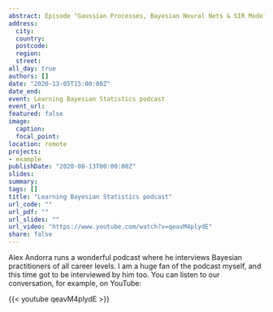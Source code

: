 ```yaml
---
abstract: Episode "Gaussian Processes, Bayesian Neural Nets & SIR Models".
address:
  city: 
  country: 
  postcode: 
  region: 
  street: 
all_day: true
authors: []
date: "2020-13-05T15:00:00Z"
date_end: 
event: Learning Bayesian Statistics podcast
event_url: 
featured: false
image:
  caption: 
  focal_point: 
location: remote
projects:
- example
publishDate: "2020-08-13T00:00:00Z"
slides: 
summary: 
tags: []
title: "Learning Bayesian Statistics podcast"
url_code: ""
url_pdf: ""
url_slides: ""
url_video: "https://www.youtube.com/watch?v=qeavM4plydE"
share: false
---
```


Alex Andorra runs a wonderful podcast where he interviews Bayesian practitioners of all career levels. I am a huge fan of the podcast myself, and this time got to be interviewed by him too. You can listen to our conversation, for example, on YouTube:


{{< youtube qeavM4plydE >}}



